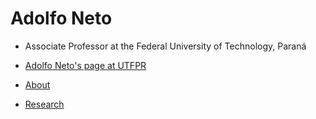 # Adolfo Neto

- Associate Professor at the Federal University of Technology, Paraná

- [Adolfo Neto's page at UTFPR](http://www2.dainf.ct.utfpr.edu.br/Members/adolfo)

- [About](about.html)

- [Research](research.html)
